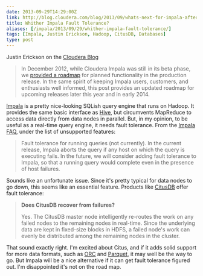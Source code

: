 ```yaml
--- 
date: 2013-09-29T14:29:00Z
link: http://blog.cloudera.com/blog/2013/09/whats-next-for-impala-after-release-1-1/
title: Whither Impala Fault Tolerance?
aliases: [/impala/2013/09/29/whither-impala-fault-tolerance/]
tags: [Impala, Justin Erickson, Hadoop, CitusDB, Databases]
type: post
---
```


Justin Erickson on the [Cloudera Blog]

> In December 2012, while Cloudera Impala was still in its beta phase, we
> [provided a roadmap] for planned functionality in the production release. In
> the same spirit of keeping Impala users, customers, and enthusiasts well
> informed, this post provides an updated roadmap for upcoming releases later
> this year and in early
> 2014.

[Impala] is a pretty nice-looking SQLish query engine that runs on Hadoop. It
provides the same basic interface as [Hive], but circumvents MapReduce to
access data directly from data nodes in parallel. But, in my opinion, to be
useful as a real-time query engine, it needs fault tolerance. From the
[Impala FAQ], under the list of unsupported features:

> Fault tolerance for running queries (not currently). In the current release,
> Impala aborts the query if any host on which the query is executing fails. In
> the future, we will consider adding fault tolerance to Impala, so that a
> running query would complete even in the presence of host failures.

Sounds like an unfortunate issue. Since it's pretty typical for data nodes to
go down, this seems like an essential feature. Products like [CitusDB] offer
fault tolerance:

> **Does CitusDB recover from failures?**
> 
> Yes. The CitusDB master node intelligently re-routes the work on any failed
> nodes to the remaining nodes in real-time. Since the underlying data are kept
> in fixed-size blocks in HDFS, a failed node's work can evenly be distributed
> among the remaining nodes in the cluster.

That sound exactly right. I'm excited about Citus, and if it adds solid
support for more data formats, such as [ORC] and [Parquet], it may well be the
way to go. But Impala will be a nice alternative if it can get fault tolerance
figured out. I'm disappointed it's not on the road map.

  [provided a roadmap]: https://blog.cloudera.com/blog/2012/12/whats-next-for-cloudera-impala/
  [Cloudera Blog]: https://blog.cloudera.com/
  [Impala]: https://impala.apache.org
  [Hive]: https://hive.apache.org/
  [Impala FAQ]: https://web.archive.org/web/20160211202038/http://www.cloudera.com/documentation/archive/impala/2-x/2-1-x/topics/impala_faq.html
  [CitusDB]: https://web.archive.org/web/20130223235911/http://citusdata.com/docs/sql-on-hadoop "CitusDB SQL on Hadoop"
  [ORC]: https://docs.cloudera.com/runtime/latest/hive-performance-tuning/topics/hive_maximize_storage_resources_using_orc.html
    "ORC File Format"
  [Parquet]: http://parquet.apache.org "Parquet is a columnar storage format for Hadoop."

